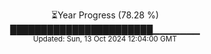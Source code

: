 <p align="center">
⏳Year Progress (78.28 %)<br>
███████████████████████▁▁▁▁▁▁▁ <br>
<sub>Updated: Sun, 13 Oct 2024 12:04:00 GMT</sub>
</p>

